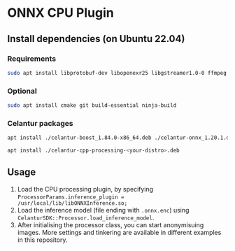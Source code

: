 ONNX CPU Plugin
===============

## Install dependencies (on Ubuntu 22.04)

### Requirements
```bash
sudo apt install libprotobuf-dev libopenexr25 libgstreamer1.0-0 ffmpeg  libgstreamer-plugins-base1.0-0 libexif-dev
```

### Optional
```bash
sudo apt install cmake git build-essential ninja-build
```

### Celantur packages

```bash
apt install ./celantur-boost_1.84.0-x86_64.deb ./celantur-onnx_1.20.1.deb ./celantur-opencv_4.7.0-x86_64.deb
```

```bash
apt install ./celantur-cpp-processing-<your-distro>.deb
```

## Usage
1. Load the CPU processing plugin, by specifying `ProcessorParams.inference_plugin = /usr/local/lib/libONNXInference.so;`
2. Load the inference model (file ending with `.onnx.enc`) using `CelanturSDK::Processor.load_inference_model`.
4. After initialising the processor class, you can start anonymisuing images. 
   More settings and tinkering are available in different examples in this repository.
